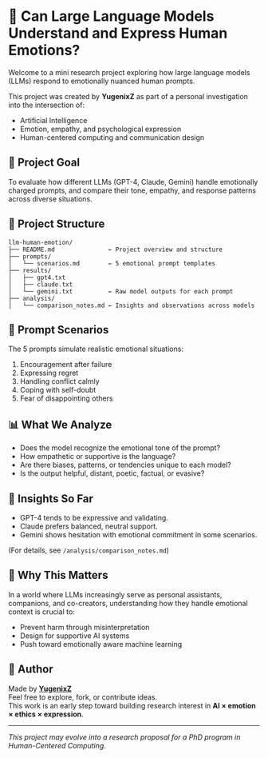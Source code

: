 
# 🤖 Can Large Language Models Understand and Express Human Emotions?

Welcome to a mini research project exploring how large language models (LLMs) respond to emotionally nuanced human prompts.

This project was created by **YugenixZ** as part of a personal investigation into the intersection of:
- Artificial Intelligence
- Emotion, empathy, and psychological expression
- Human-centered computing and communication design

## 🎯 Project Goal
To evaluate how different LLMs (GPT-4, Claude, Gemini) handle emotionally charged prompts, and compare their tone, empathy, and response patterns across diverse situations.

## 📂 Project Structure

```
llm-human-emotion/
├── README.md               ← Project overview and structure
├── prompts/
│   └── scenarios.md        ← 5 emotional prompt templates
├── results/
│   ├── gpt4.txt
│   ├── claude.txt
│   └── gemini.txt          ← Raw model outputs for each prompt
├── analysis/
│   └── comparison_notes.md ← Insights and observations across models
```

## 💬 Prompt Scenarios
The 5 prompts simulate realistic emotional situations:
1. Encouragement after failure
2. Expressing regret
3. Handling conflict calmly
4. Coping with self-doubt
5. Fear of disappointing others

## 📊 What We Analyze
- Does the model recognize the emotional tone of the prompt?
- How empathetic or supportive is the language?
- Are there biases, patterns, or tendencies unique to each model?
- Is the output helpful, distant, poetic, factual, or evasive?

## 🧠 Insights So Far
- GPT-4 tends to be expressive and validating.
- Claude prefers balanced, neutral support.
- Gemini shows hesitation with emotional commitment in some scenarios.

(For details, see `/analysis/comparison_notes.md`)

## 📌 Why This Matters
In a world where LLMs increasingly serve as personal assistants, companions, and co-creators, understanding how they handle emotional context is crucial to:
- Prevent harm through misinterpretation
- Design for supportive AI systems
- Push toward emotionally aware machine learning

## 🔗 Author
Made by [**YugenixZ**](https://github.com/YugenixZ)  
Feel free to explore, fork, or contribute ideas.  
This work is an early step toward building research interest in **AI × emotion × ethics × expression**.

---

*This project may evolve into a research proposal for a PhD program in Human-Centered Computing.*
